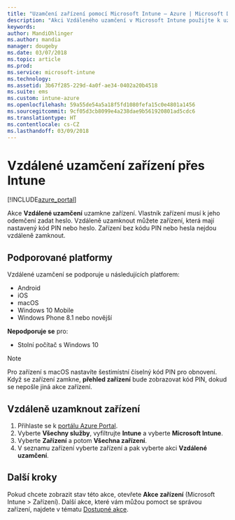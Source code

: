 ```yaml
---
title: "Uzamčení zařízení pomocí Microsoft Intune – Azure | Microsoft Docs"
description: "Akci Vzdáleného uzamčení v Microsoft Intune použijte k uzamčení zařízení chráněného kódem PIN nebo heslem."
keywords: 
author: MandiOhlinger
ms.author: mandia
manager: dougeby
ms.date: 03/07/2018
ms.topic: article
ms.prod: 
ms.service: microsoft-intune
ms.technology: 
ms.assetid: 3b67f285-229d-4a0f-ae34-0402a20b4518
ms.suite: ems
ms.custom: intune-azure
ms.openlocfilehash: 59a55de54a5a18f5fd1080fefa15c0e4801a1456
ms.sourcegitcommit: 9cf05d3cb8099e4a238dae9b561920801ad5cdc6
ms.translationtype: HT
ms.contentlocale: cs-CZ
ms.lasthandoff: 03/09/2018
---
```

# <a name="remotely-lock-devices-with-intune"></a>Vzdálené uzamčení zařízení přes Intune

[!INCLUDE[azure_portal](./includes/azure_portal.md)]

Akce **Vzdálené uzamčení** uzamkne zařízení. Vlastník zařízení musí k jeho odemčení zadat heslo. Vzdáleně uzamknout můžete zařízení, která mají nastavený kód PIN nebo heslo. Zařízení bez kódu PIN nebo hesla nejdou vzdáleně zamknout.

## <a name="supported-platforms"></a>Podporované platformy

Vzdálené uzamčení se podporuje u následujících platforem:

- Android
- iOS
- macOS
- Windows 10 Mobile
- Windows Phone 8.1 nebo novější

**Nepodporuje se** pro:
- Stolní počítač s Windows 10

> [!NOTE]
> Pro zařízení s macOS nastavíte šestimístní číselný kód PIN pro obnovení. Když se zařízení zamkne, **přehled zařízení** bude zobrazovat kód PIN, dokud se nepošle jiná akce zařízení.

## <a name="remote-lock-a-device"></a>Vzdáleně uzamknout zařízení

1. Přihlaste se k [portálu Azure Portal](https://portal.azure.com).
2. Vyberte **Všechny služby**, vyfiltrujte **Intune** a vyberte **Microsoft Intune**.
3. Vyberte **Zařízení** a potom **Všechna zařízení**.
4. V seznamu zařízení vyberte zařízení a pak vyberte akci **Vzdálené uzamčení**.

## <a name="next-steps"></a>Další kroky

Pokud chcete zobrazit stav této akce, otevřete **Akce zařízení** (Microsoft Intune > Zařízení). Další akce, které vám můžou pomoct se správou zařízení, najdete v tématu [Dostupné akce](device-management.md).